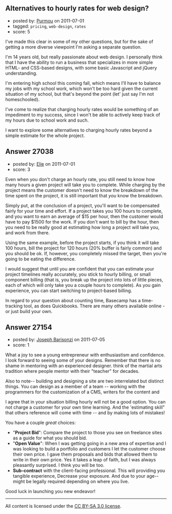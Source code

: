 ## Alternatives to hourly rates for web design?

- posted by: [Purmou](https://stackexchange.com/users/-1/11598-purmou) on 2011-07-01
- tagged: `pricing`, `web-design`, `rates`
- score: 5

I've made this clear in some of my other questions, but for the sake of getting a more diverse viewpoint I'm asking a separate question.

I'm 14 years old, but really passionate about web design. I personally think that I have the ability to run a business that specializes in more simple HTML- and CSS-based designs, with some basic Javascript and jQuery understanding.

I'm entering high school this coming fall, which means I'll have to balance my jobs with my school work, which won't be too hard given the current situation of my school, but that's beyond the point (let' just say I'm not homeschooled).

I've come to realize that charging hourly rates would be something of an impediment to my success, since I won't be able to actively keep track of my hours due to school work and such.

I want to explore some alternatives to charging hourly rates beyond a simple estimate for the whole project.


## Answer 27038

- posted by: [Elie](https://stackexchange.com/users/-1/1752-elie) on 2011-07-01
- score: 3

Even when you don't charge an hourly rate, you still need to know how many hours a given project will take you to complete. While charging by the project means the customer doesn't need to know the breakdown of the time spent on the project, it is still important that *you* know the breakdown.

Simply put, at the conclusion of a project, you'll want to be compensated fairly for your time and effort. If a project takes you 100 hours to complete, and you want to earn an average of $15 per hour, then the customer would have to pay $1500 for the work. If you don't want to bill by the hour, then you need to be really good at estimating how long a project will take you, and work from there. 

Using the same example, before the project starts, if you think it will take 100 hours, bill the project for 120 hours (20% buffer is fairly common) and you should be ok. If, however, you completely missed the target, then you're going to be eating the difference.

I would suggest that until you are confident that you can estimate your project timelines really accurately, you stick to hourly billing, or small component billing (that is, you break up the project into lots of little pieces, each of which will only take you a couple hours to complete). As you gain experience, you can start switching to project-based billing.

In regard to your question about counting time, Basecamp has a time-tracking tool, as does Quickbooks. There are many others available online - or just build your own.


## Answer 27154

- posted by: [Joseph Barisonzi](https://stackexchange.com/users/-1/8791-joseph-barisonzi) on 2011-07-05
- score: 1

What a joy to see a young entrepreneur with enthusiastism and confidence. I look forward to seeing some of your designs. Remember that there is no shame in mentoring with an experienced designer. think of the martial arts tradition where people mentor with their "teacher" for decades. 

Also to note-- building and designing a site are two interrelated but distinct things. You can design as a member of a team -- working with the programmers for the customization of a CMS, writers for the content and 

I agree that in your situation billing hourly will not be a good option. You can not charge a customer for your own time learning. And the 'estimating skill" that others reference will come with time -- and by making lots of mistakes! 

You have a couple *great* choices:

 - "**Project Bid**": Compare the project to those you see on freelance sites as a guide for what you should bid. 
 - "**Open Value**": When I was getting going in a new area of expertise and I was looking to build a portfolio and customers I let the customer choose their own price. I gave them proposals and bids that allowed them to write in their own price. Yes it takes a leap of faith, but I was always pleasantly surprised. I think you will be too. 
 - **Sub-contract** with the client-facing professional. This will providing you tangible experience, Decrease your exposure. And due to your age-- might be legally required depending on where you live. 

Good luck in launching you new endeavor! 




---

All content is licensed under the [CC BY-SA 3.0 license](https://creativecommons.org/licenses/by-sa/3.0/).
